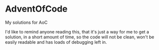 # AdventOfCode
My solutions for AoC

I'd like to remind anyone reading this, that it's just a way for me to get a solution, in a short amount of time, so the code will not be clean, won't be easily readable and has loads of debugging left in.
